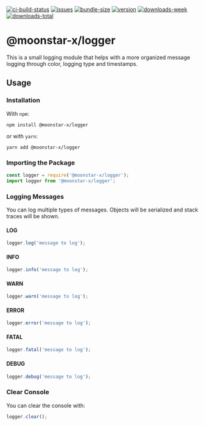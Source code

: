 [![ci-build-status](https://img.shields.io/github/actions/workflow/status/moonstar-x/node-logger/on-push.yml?logo=github&label=build)](https://github.com/moonstar-x/node-logger)
[![issues](https://img.shields.io/github/issues/moonstar-x/node-logger?logo=github)](https://github.com/moonstar-x/node-logger)
[![bundle-size](https://img.shields.io/bundlephobia/min/@moonstar-x/logger)](https://www.npmjs.com/package/@moonstar-x/logger)
[![version](https://img.shields.io/npm/v/@moonstar-x/logger?logo=npm)](https://www.npmjs.com/package/@moonstar-x/logger)
[![downloads-week](https://img.shields.io/npm/dw/@moonstar-x/logger?logo=npm)](https://www.npmjs.com/package/@moonstar-x/logger)
[![downloads-total](https://img.shields.io/npm/dt/@moonstar-x/logger?logo=npm)](https://www.npmjs.com/package/@moonstar-x/logger)

# @moonstar-x/logger

This is a small logging module that helps with a more organized message logging through color, logging type and timestamps.

## Usage

### Installation

With `npm`:

``` text
npm install @moonstar-x/logger
```

or with `yarn`:

``` text
yarn add @moonstar-x/logger
```

### Importing the Package

``` js
const logger = require('@moonstar-x/logger');
import logger from '@moonstar-x/logger';
```

### Logging Messages

You can log multiple types of messages. Objects will be serialized and stack traces will be shown.

#### LOG

``` js
logger.log('message to log');
```

#### INFO

``` js
logger.info('message to log');
```

#### WARN

``` js
logger.warn('message to log');
```

#### ERROR

``` js
logger.error('message to log');
```

#### FATAL

``` js
logger.fatal('message to log');
```

#### DEBUG

``` js
logger.debug('message to log');
```

### Clear Console

You can clear the console with:

``` js
logger.clear();
```
